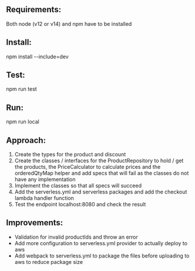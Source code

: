 ## Requirements:
Both node (v12 or v14) and npm have to be installed 

## Install:
npm install --include=dev

## Test:
npm run test

## Run:
npm run local

## Approach:
1. Create the types for the product and discount 
2. Create the classes / interfaces for the ProductRepository to hold / get the products, 
the PriceCalculator to calculate prices and the orderedQtyMap helper and add specs that will fail as
the classes do not have any implementation
3. Implement the classes so that all specs will succeed
4. Add the serverless.yml and serverless packages and add the checkout lambda handler function
5. Test the endpoint localhost:8080 and check the result

## Improvements:
- Validation for invalid productIds and throw an error
- Add more configuration to serverless.yml provider to actually deploy to aws
- Add webpack to serverless.yml to package the files before uploading to aws to reduce package size
